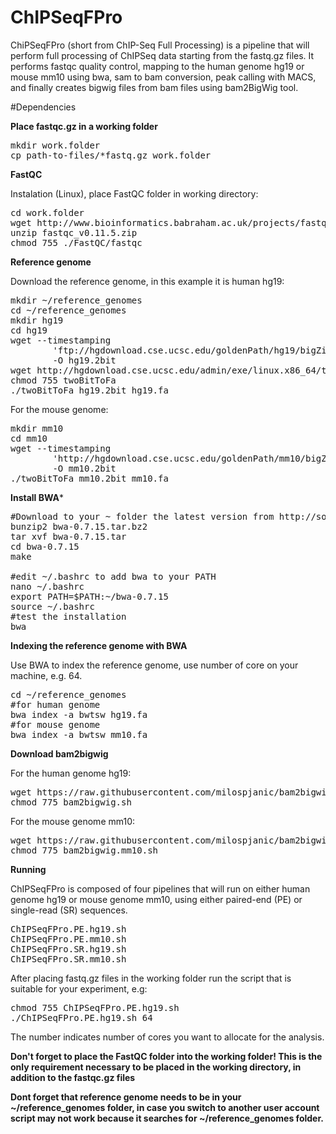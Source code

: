 # ChIPSeqFPro

ChiPSeqFPro (short from ChIP-Seq Full Processing) is a pipeline that will perform full processing of ChIPSeq data starting from the fastq.gz files. It performs fastqc quality control, mapping to the human genome hg19 or mouse mm10 using bwa, sam to bam conversion, peak calling with MACS, and finally creates bigwig files from bam files using bam2BigWig tool.

#Dependencies

**Place fastqc.gz in a working folder**

<pre>
mkdir work.folder
cp path-to-files/*fastq.gz work.folder
</pre>

**FastQC**

Instalation (Linux), place FastQC folder in working directory:

<pre>
cd work.folder
wget http://www.bioinformatics.babraham.ac.uk/projects/fastqc/fastqc_v0.11.5.zip
unzip fastqc_v0.11.5.zip
chmod 755 ./FastQC/fastqc
</pre>

**Reference genome**

Download the reference genome, in this example it is human hg19:

<pre>
mkdir ~/reference_genomes
cd ~/reference_genomes
mkdir hg19
cd hg19
wget --timestamping 
        'ftp://hgdownload.cse.ucsc.edu/goldenPath/hg19/bigZips/hg19.2bit' 
        -O hg19.2bit 
wget http://hgdownload.cse.ucsc.edu/admin/exe/linux.x86_64/twoBitToFa
chmod 755 twoBitToFa
./twoBitToFa hg19.2bit hg19.fa
</pre>

For the mouse genome:

<pre>
mkdir mm10
cd mm10
wget --timestamping 
        'http://hgdownload.cse.ucsc.edu/goldenPath/mm10/bigZips/mm10.2bit' 
        -O mm10.2bit 	
./twoBitToFa mm10.2bit mm10.fa
</pre>

**Install BWA***

<pre>
#Download to your ~ folder the latest version from http://sourceforge.net/projects/bio-bwa/files/
bunzip2 bwa-0.7.15.tar.bz2 
tar xvf bwa-0.7.15.tar
cd bwa-0.7.15
make

#edit ~/.bashrc to add bwa to your PATH 
nano ~/.bashrc
export PATH=$PATH:~/bwa-0.7.15
source ~/.bashrc
#test the installation
bwa
</pre>

**Indexing the reference genome with BWA**

Use BWA to index the reference genome, use number of core on your machine, e.g. 64.
<pre>
cd ~/reference_genomes
#for human genome
bwa index -a bwtsw hg19.fa
#for mouse genome
bwa index -a bwtsw mm10.fa
</pre>

**Download bam2bigwig**

For the human genome hg19:
<pre>
wget https://raw.githubusercontent.com/milospjanic/bam2bigwig/master/bam2bigwig.sh
chmod 775 bam2bigwig.sh
</pre>

For the mouse genome mm10:
<pre>
wget https://raw.githubusercontent.com/milospjanic/bam2bigwig/master/bam2bigwig.mm10.sh
chmod 775 bam2bigwig.mm10.sh
</pre>

**Running**

ChIPSeqFPro is composed of four pipelines that will run on either human genome hg19 or mouse genome mm10, using either paired-end (PE) or single-read (SR) sequences. 

<pre>
ChIPSeqFPro.PE.hg19.sh
ChIPSeqFPro.PE.mm10.sh
ChIPSeqFPro.SR.hg19.sh
ChIPSeqFPro.SR.mm10.sh
</pre>

After placing fastq.gz files in the working folder run the script that is suitable for your experiment, e.g: 

<pre>
chmod 755 ChIPSeqFPro.PE.hg19.sh
./ChIPSeqFPro.PE.hg19.sh 64
</pre>

The number indicates number of cores you want to allocate for the analysis.

**Don't forget to place the FastQC folder into the working folder! This is the only requirement necessary to be placed in the working directory, in addition to the fastqc.gz files**

**Dont forget that reference genome needs to be in your ~/reference_genomes folder, in case you switch to another user account script may not work because it searches for ~/reference_genomes folder.**
